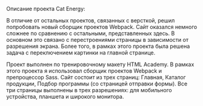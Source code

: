 Описание проекта Cat Energy:

В отличие от остальных проектов, связанных с версткой, решил попробовать новый сборщик проектов Webpack. Сайт оказался немного сложнее по сравнению с остальными, представленных здесь. В основном это связано с перестроениями страницы в зависимости от разрешения экрана. Более того, в рамках этого проекта была решена задача с переключением картинки на главной странице.

Проект выполнен по тренировочному макету HTML Academy. В рамках этого проекта я использовал сборщик проектов Webpack и препроцессор Sass. 
Сайт состоит из трех страниц: Главная, Каталог продукции, Подбор программы (со страницей отправки формы).
Все три страницы выполнены в трех разрешениях: для мобильного устройства, планшета и широкого монитора.

